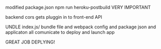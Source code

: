 modified package.json
npm run heroku-postbuild VERY IMPORTANT

backend cors gets pluggin in to front-end API

UNDLE
index.js/ bundle file and webpack config and package json and applicaton all comunicate to deploy and launch app

GREAT JOB DEPLYING!

